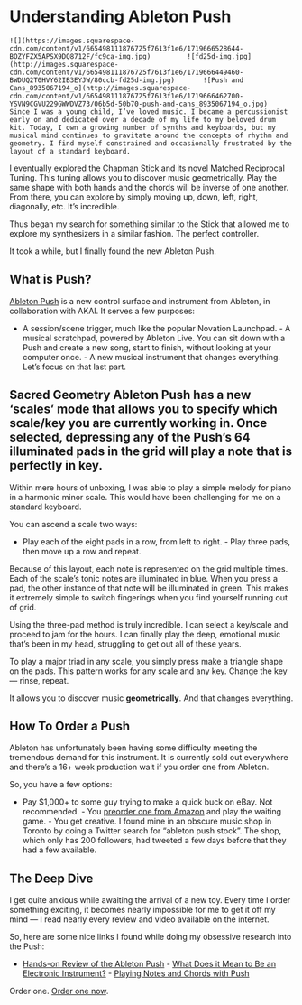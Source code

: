 # Understanding Ableton Push

    ![](https://images.squarespace-cdn.com/content/v1/665498111876725f7613f1e6/1719666528644-BOZYFZX5APSX9DQ8712F/fc9ca-img.jpg)         ![fd25d-img.jpg](http://images.squarespace-cdn.com/content/v1/665498111876725f7613f1e6/1719666449460-BWDUQ2T0HVY62IB3EYJW/80ccb-fd25d-img.jpg)       ![Push and Cans_8935067194_o](http://images.squarespace-cdn.com/content/v1/665498111876725f7613f1e6/1719666462700-YSVN9CGVU229GWWDVZ73/06b5d-50b70-push-and-cans_8935067194_o.jpg)   Since I was a young child, I’ve loved music. I became a percussionist early on and dedicated over a decade of my life to my beloved drum kit. Today, I own a growing number of synths and keyboards, but my musical mind continues to gravitate around the concepts of rhythm and geometry. I find myself constrained and occasionally frustrated by the layout of a standard keyboard.

 I eventually explored the Chapman Stick and its novel Matched Reciprocal Tuning. This tuning allows you to discover music geometrically. Play the same shape with both hands and the chords will be inverse of one another. From there, you can explore by simply moving up, down, left, right, diagonally, etc. It’s incredible.

 Thus began my search for something similar to the Stick that allowed me to explore my synthesizers in a similar fashion. The perfect controller.

 It took a while, but I finally found the new Ableton Push.

 ## What is Push?

 [Ableton Push](http://www.amazon.com/gp/product/B00AZ98TVS/ref=as_li_ss_tl?ie=UTF8&camp=1789&creative=390957&creativeASIN=B00AZ98TVS&linkCode=as2&tag=bookforkind-20) is a new control surface and instrument from Ableton, in collaboration with AKAI. It serves a few purposes:

 * A session/scene trigger, much like the popular Novation Launchpad. \- A musical scratchpad, powered by Ableton Live. You can sit down with a Push and create a new song, start to finish, without looking at your computer once. \- A new musical instrument that changes everything. Let’s focus on that last part.

 ## Sacred Geometry Ableton Push has a new ‘scales’ mode that allows you to specify which scale/key you are currently working in. Once selected, depressing any of the Push’s 64 illuminated pads in the grid will play a note that is perfectly in key.

 Within mere hours of unboxing, I was able to play a simple melody for piano in a harmonic minor scale. This would have been challenging for me on a standard keyboard.

 You can ascend a scale two ways:

 * Play each of the eight pads in a row, from left to right. \- Play three pads, then move up a row and repeat.

 Because of this layout, each note is represented on the grid multiple times. Each of the scale’s tonic notes are illuminated in blue. When you press a pad, the other instance of that note will be illuminated in green. This makes it extremely simple to switch fingerings when you find yourself running out of grid.

 Using the three\-pad method is truly incredible. I can select a key/scale and proceed to jam for the hours. I can finally play the deep, emotional music that’s been in my head, struggling to get out all of these years.

 To play a major triad in any scale, you simply press make a triangle shape on the pads. This pattern works for any scale and any key. Change the key — rinse, repeat.

 It allows you to discover music **geometrically**. And that changes everything.

 ## How To Order a Push

 Ableton has unfortunately been having some difficulty meeting the tremendous demand for this instrument. It is currently sold out everywhere and there’s a 16\+ week production wait if you order one from Ableton.

 So, you have a few options:

 * Pay $1,000\+ to some guy trying to make a quick buck on eBay. Not recommended. \- You [preorder one from Amazon](http://www.amazon.com/gp/product/B00AZ98TVS/ref=as_li_ss_tl?ie=UTF8&camp=1789&creative=390957&creativeASIN=B00AZ98TVS&linkCode=as2&tag=bookforkind-20) and play the waiting game. \- You get creative. I found mine in an obscure music shop in Toronto by doing a Twitter search for “ableton push stock”. The shop, which only has 200 followers, had tweeted a few days before that they had a few available.

 ## The Deep Dive

 I get quite anxious while awaiting the arrival of a new toy. Every time I order something exciting, it becomes nearly impossible for me to get it off my mind — I read nearly every review and video available on the internet.

 So, here are some nice links I found while doing my obsessive research into the Push:

 * [Hands\-on Review of the Ableton Push](http://www.sam-mallery.com/2013/05/hands-on-review-of-the-ableton-push/) \- [What Does it Mean to Be an Electronic Instrument?](http://createdigitalmusic.com/2013/03/what-does-it-mean-to-be-an-electronic-instrument/) \- [Playing Notes and Chords with Push](http://www.youtube.com/watch?v=CS2r13xX-nk)

 Order one. [Order one now](http://www.amazon.com/gp/product/B00AZ98TVS/ref=as_li_ss_tl?ie=UTF8&camp=1789&creative=390957&creativeASIN=B00AZ98TVS&linkCode=as2&tag=bookforkind-20).

  
